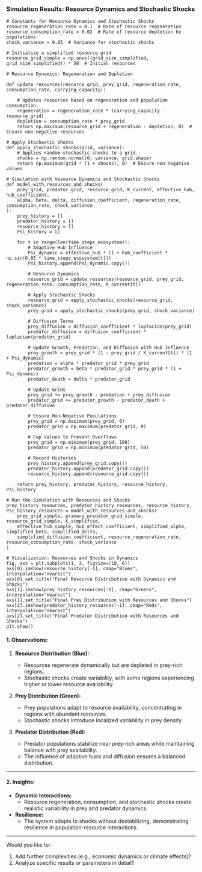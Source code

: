 ### **Simulation Results: Resource Dynamics and Stochastic Shocks**
```
# Constants for Resource Dynamics and Stochastic Shocks
resource_regeneration_rate = 0.1  # Rate of resource regeneration
resource_consumption_rate = 0.02  # Rate of resource depletion by populations
shock_variance = 0.05  # Variance for stochastic shocks

# Initialize a simplified resource grid
resource_grid_simple = np.ones((grid_size_simplified, grid_size_simplified)) * 50  # Initial resources

# Resource Dynamics: Regeneration and Depletion

def update_resources(resource_grid, prey_grid, regeneration_rate, consumption_rate, carrying_capacity):
    
    # Updates resources based on regeneration and population consumption.
    regeneration = regeneration_rate * (carrying_capacity - resource_grid)
    depletion = consumption_rate * prey_grid
    return np.maximum(resource_grid + regeneration - depletion, 0)  # Ensure non-negative resources

# Apply Stochastic Shocks
def apply_stochastic_shocks(grid, variance):
    # Applies random stochastic shocks to a grid.
    shocks = np.random.normal(0, variance, grid.shape)
    return np.maximum(grid * (1 + shocks), 0)  # Ensure non-negative values

# Simulation with Resource Dynamics and Stochastic Shocks
def model_with_resources_and_shocks(
    prey_grid, predator_grid, resource_grid, K_current, effective_hub, hub_coefficient,
    alpha, beta, delta, diffusion_coefficient, regeneration_rate, consumption_rate, shock_variance
):
    prey_history = []
    predator_history = []
    resource_history = []
    Psi_history = []

    for t in range(len(time_steps_ecosystem)):
        # Adaptive Hub Influence
        Psi_dynamic = effective_hub * (1 + hub_coefficient * np.sin(0.05 * time_steps_ecosystem[t]))
        Psi_history.append(Psi_dynamic.copy())

        # Resource Dynamics
        resource_grid = update_resources(resource_grid, prey_grid, regeneration_rate, consumption_rate, K_current[t])

        # Apply Stochastic Shocks
        resource_grid = apply_stochastic_shocks(resource_grid, shock_variance)
        prey_grid = apply_stochastic_shocks(prey_grid, shock_variance)

        # Diffusion Terms
        prey_diffusion = diffusion_coefficient * laplacian(prey_grid)
        predator_diffusion = diffusion_coefficient * laplacian(predator_grid)

        # Update Growth, Predation, and Diffusion with Hub Influence
        prey_growth = prey_grid * (1 - prey_grid / K_current[t]) * (1 + Psi_dynamic)
        predation = alpha * predator_grid * prey_grid
        predator_growth = beta * predator_grid * prey_grid * (1 + Psi_dynamic)
        predator_death = delta * predator_grid

        # Update Grids
        prey_grid += prey_growth - predation + prey_diffusion
        predator_grid += predator_growth - predator_death + predator_diffusion

        # Ensure Non-Negative Populations
        prey_grid = np.maximum(prey_grid, 0)
        predator_grid = np.maximum(predator_grid, 0)

        # Cap Values to Prevent Overflows
        prey_grid = np.minimum(prey_grid, 100)
        predator_grid = np.minimum(predator_grid, 50)

        # Record Histories
        prey_history.append(prey_grid.copy())
        predator_history.append(predator_grid.copy())
        resource_history.append(resource_grid.copy())

    return prey_history, predator_history, resource_history, Psi_history

# Run the Simulation with Resources and Shocks
prey_history_resources, predator_history_resources, resource_history, Psi_history_resources = model_with_resources_and_shocks(
    prey_grid_simple, primary_predator_grid_simple, resource_grid_simple, K_simplified,
    effective_hub_simple, hub_effect_coefficient, simplified_alpha, simplified_beta, simplified_delta,
    simplified_diffusion_coefficient, resource_regeneration_rate, resource_consumption_rate, shock_variance
)

# Visualization: Resources and Shocks in Dynamics
fig, axs = plt.subplots(1, 3, figsize=(18, 6))
axs[0].imshow(resource_history[-1], cmap="Blues", interpolation="nearest")
axs[0].set_title("Final Resource Distribution with Dynamics and Shocks")
axs[1].imshow(prey_history_resources[-1], cmap="Greens", interpolation="nearest")
axs[1].set_title("Final Prey Distribution with Resources and Shocks")
axs[2].imshow(predator_history_resources[-1], cmap="Reds", interpolation="nearest")
axs[2].set_title("Final Predator Distribution with Resources and Shocks")
plt.show()
```

#### **1. Observations:**
1. **Resource Distribution (Blue):**
   - Resources regenerate dynamically but are depleted in prey-rich regions.
   - Stochastic shocks create variability, with some regions experiencing higher or lower resource availability.

2. **Prey Distribution (Green):**
   - Prey populations adapt to resource availability, concentrating in regions with abundant resources.
   - Stochastic shocks introduce localized variability in prey density.

3. **Predator Distribution (Red):**
   - Predator populations stabilize near prey-rich areas while maintaining balance with prey availability.
   - The influence of adaptive hubs and diffusion ensures a balanced distribution.

---

#### **2. Insights:**
- **Dynamic Interactions:**
  - Resource regeneration, consumption, and stochastic shocks create realistic variability in prey and predator dynamics.
- **Resilience:**
  - The system adapts to shocks without destabilizing, demonstrating resilience in population-resource interactions.

---

Would you like to:
1. Add further complexities (e.g., economic dynamics or climate effects)?
2. Analyze specific results or parameters in detail?
